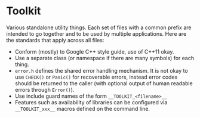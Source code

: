 # Toolkit

Various standalone utility things. Each set of files with a common prefix are
intended to go together and to be used by multiple applications. Here are the
standards that apply across all files:

* Conform (mostly) to Google C++ style guide, use of C++11 okay.
* Use a separate class (or namespace if there are many symbols) for each thing.
* `error.h` defines the shared error handling mechanism. It is not okay to use
  `CHECK()` or `Panic()` for recoverable errors, instead error codes should be
  returned to the caller (with optional output of human readable errors through
  `Error()`).
* Use include guard names of the form `__TOOLKIT_<filename>__`
* Features such as availability of libraries can be configured via
  `__TOOLKIT_xxx__` macros defined on the command line.
